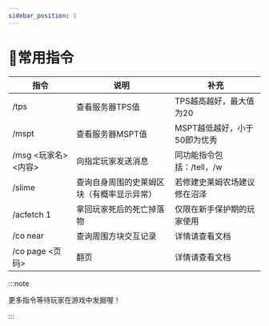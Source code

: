 ```yaml
---
sidebar_position: 1
---
```


# 🌟常用指令

| 指令                 | 说明                                       | 补充                         |
| -------------------- | ------------------------------------------ | ---------------------------- |
| /tps                 | 查看服务器TPS值                            | TPS越高越好，最大值为20      |
| /mspt                | 查看服务器MSPT值                           | MSPT越低越好，小于50即为优秀 |
| /msg <玩家名> <内容> | 向指定玩家发送消息                         | 同功能指令包括：/tell，/w    |
| /slime               | 查询自身周围的史莱姆区块（有概率显示异常） | 若修建史莱姆农场建议修在沼泽 |
| /acfetch 1           | 拿回玩家死后的死亡掉落物                   | 仅限在新手保护期的玩家使用   |
| /co near             | 查询周围方块交互记录                       | 详情请查看文档               |
| /co page <页码>      | 翻页                                       | 详情请查看文档               |

:::note

更多指令等待玩家在游戏中发掘喔！

:::
